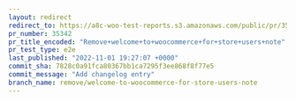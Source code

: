 ```yaml
---
layout: redirect
redirect_to: https://a8c-woo-test-reports.s3.amazonaws.com/public/pr/35342/e2e/index.html
pr_number: 35342
pr_title_encoded: "Remove+welcome+to+woocommerce+for+store+users+note"
pr_test_type: e2e
last_published: "2022-11-01 19:27:07 +0000"
commit_sha: 7828c0a91fca80367bb1ca7295f3ee868f8f77e5
commit_message: "Add changelog entry"
branch_name: remove/welcome-to-woocommerce-for-store-users-note
---
```

